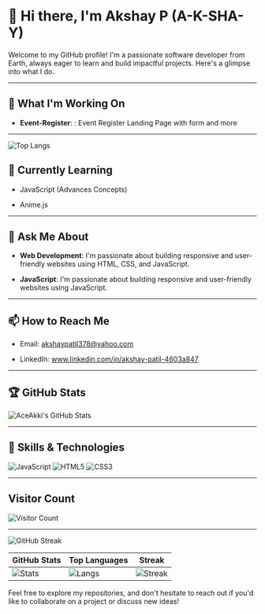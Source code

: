 # 👋 Hi there, I'm Akshay P (A-K-SHA-Y)

Welcome to my GitHub profile! I'm a passionate software developer from Earth, always eager to learn and build impactful projects. Here's a glimpse into what I do.

---

## 🔭 What I'm Working On

- **Event-Register**: : Event Register Landing Page with form and more

---
![Top Langs](https://github-readme-stats.vercel.app/api/top-langs/?username=AceAkki&layout=compact&theme=github_dark&hide_border=true)


## 🌱 Currently Learning

- JavaScript (Advances Concepts)

- Anime.js


---

## 💬 Ask Me About

- **Web Development**: I'm passionate about building responsive and user-friendly websites using HTML, CSS, and JavaScript.

- **JavaScript**: I'm passionate about building responsive and user-friendly websites using JavaScript.

---

## 📫 How to Reach Me

- Email: akshaypatil378@yahoo.com

- LinkedIn: www.linkedin.com/in/akshay-patil-4603a847

---

## 🏆 GitHub Stats

![AceAkki's GitHub Stats](https://github-readme-stats.vercel.app/api?username=AceAkki&show_icons=true&theme=github_dark&hide_border=true)

---

## 💼 Skills & Technologies

![JavaScript](https://img.shields.io/badge/-JavaScript-black?style=flat-square&logo=javascript)
![HTML5](https://img.shields.io/badge/-HTML5-black?style=flat-square&logo=html5)
![CSS3](https://img.shields.io/badge/-CSS3-black?style=flat-square&logo=css3)

---

## Visitor Count

![Visitor Count](https://profile-counter.glitch.me/AceAkki/count.svg)


---

![GitHub Streak](https://github-readme-streak-stats.herokuapp.com?user=AceAkki&theme=github-dark&hide_border=true)

| GitHub Stats | Top Languages | Streak |
|--------------|----------------|--------|
| ![Stats](https://github-readme-stats.vercel.app/api?username=AceAkki&show_icons=true&theme=github-dark&hide_border=true) | ![Langs](https://github-readme-stats.vercel.app/api/top-langs/?username=AceAkki&layout=compact&theme=github-dark&hide_border=true) | ![Streak](https://github-readme-streak-stats.herokuapp.com?user=AceAkki&theme=github-dark&hide_border=true) |


Feel free to explore my repositories, and don't hesitate to reach out if you'd like to collaborate on a project or discuss new ideas!
